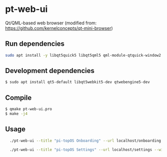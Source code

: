 # pt-web-ui

Qt/QML-based web browser
(modified from: https://github.com/kernelconcepts/qt-mini-browser)

## Run dependencies

``` bash
sudo apt install -y libqt5quick5 libqt5qml5 qml-module-qtquick-window2 qml-module-qtquick2 qml-module-qtquick-controls qml-module-qtwebkit

```

## Development dependencies

``` bash
$ sudo apt install qt5-default libqt5webkit5-dev qtwebengine5-dev
```

## Compile

``` bash
$ qmake pt-web-ui.pro
$ make -j4
```

## Usage

``` bash
  ./pt-web-ui --title "pi-topOS Onboarding" --url localhost/onboarding --fullscreen
```

``` bash
  ./pt-web-ui --title "pi-topOS Settings" --url localhost/settings --width 0.7 --height 0.8
```
